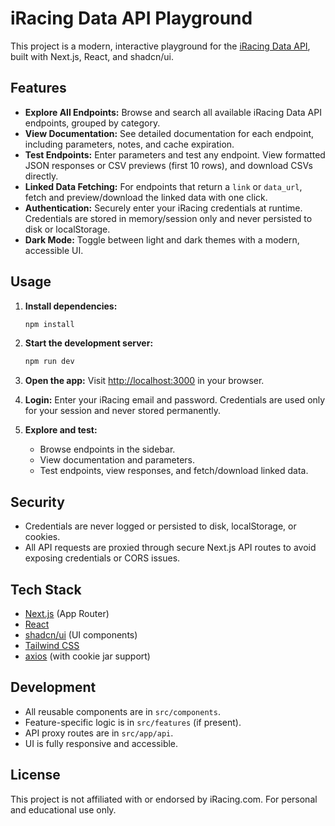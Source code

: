 
# iRacing Data API Playground

This project is a modern, interactive playground for the [iRacing Data API](https://members-ng.iracing.com/data/), built with Next.js, React, and shadcn/ui.

## Features

- **Explore All Endpoints:** Browse and search all available iRacing Data API endpoints, grouped by category.
- **View Documentation:** See detailed documentation for each endpoint, including parameters, notes, and cache expiration.
- **Test Endpoints:** Enter parameters and test any endpoint. View formatted JSON responses or CSV previews (first 10 rows), and download CSVs directly.
- **Linked Data Fetching:** For endpoints that return a `link` or `data_url`, fetch and preview/download the linked data with one click.
- **Authentication:** Securely enter your iRacing credentials at runtime. Credentials are stored in memory/session only and never persisted to disk or localStorage.
- **Dark Mode:** Toggle between light and dark themes with a modern, accessible UI.

## Usage

1. **Install dependencies:**
	```bash
	npm install
	```

2. **Start the development server:**
	```bash
	npm run dev
	```

3. **Open the app:**
	Visit [http://localhost:3000](http://localhost:3000) in your browser.

4. **Login:**
	Enter your iRacing email and password. Credentials are used only for your session and never stored permanently.

5. **Explore and test:**
	- Browse endpoints in the sidebar.
	- View documentation and parameters.
	- Test endpoints, view responses, and fetch/download linked data.

## Security

- Credentials are never logged or persisted to disk, localStorage, or cookies.
- All API requests are proxied through secure Next.js API routes to avoid exposing credentials or CORS issues.

## Tech Stack

- [Next.js](https://nextjs.org/) (App Router)
- [React](https://react.dev/)
- [shadcn/ui](https://ui.shadcn.com/) (UI components)
- [Tailwind CSS](https://tailwindcss.com/)
- [axios](https://axios-http.com/) (with cookie jar support)

## Development

- All reusable components are in `src/components`.
- Feature-specific logic is in `src/features` (if present).
- API proxy routes are in `src/app/api`.
- UI is fully responsive and accessible.

## License

This project is not affiliated with or endorsed by iRacing.com. For personal and educational use only.

